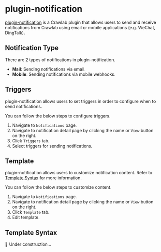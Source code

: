 # plugin-notification

[plugin-notification](https://github.com/crawlab-team/plugin-notification) is a Crawlab plugin that allows users to send and receive notifications from Crawlab using email or mobile applications (e.g. WeChat, DingTalk).

## Notification Type

There are 2 types of notifications in plugin-notification.
- **Mail**: Sending notifications via email.
- **Mobile**: Sending notifications via mobile webhooks.

## Triggers

plugin-notification allows users to set triggers in order to configure when to send notifications.

You can follow the below steps to configure triggers.
1. Navigate to `Notifications` page.
2. Navigate to notification detail page by clicking the name or `View` button on the right.
3. Click `Triggers` tab.
4. Select triggers for sending notifications.

## Template

plugin-notification allows users to customize notification content. Refer to [Template Syntax](#template-syntax) for more information.

You can follow the below steps to customize content.
1. Navigate to `Notifications` page.
2. Navigate to notification detail page by clicking the name or `View` button on the right.
3. Click `Template` tab.
4. Edit template.

## Template Syntax

:construction: Under construction...
